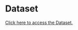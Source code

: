 # Dataset

[Click here to access the Dataset.](https://drive.google.com/drive/folders/1uHrMPx6LYPLV8_URK7HEuMAO8iBO1_7X?usp=sharing)